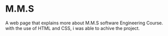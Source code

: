 # M.M.S
A web page that explains more about M.M.S software Engineering Course.
with the use of HTML and CSS, i was able to achive the project.
